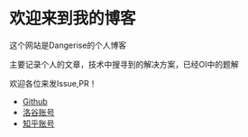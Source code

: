# 欢迎来到我的博客

这个网站是Dangerise的个人博客

主要记录个人的文章，技术中搜寻到的解决方案，已经OI中的题解

欢迎各位来发Issue,PR！

- [Github](https://github.com/Dangerise)
- [洛谷账号](https://www.luogu.com.cn/user/371409)
- [知乎账号](https://www.zhihu.com/people/cxkzy-92)

<script
  src="https://utteranc.es/client.js"
  repo="Dangerised/blog-issues"
  issue-term="home-page"
  theme="github-light"
  crossorigin="anonymous"
  async
>
</script>